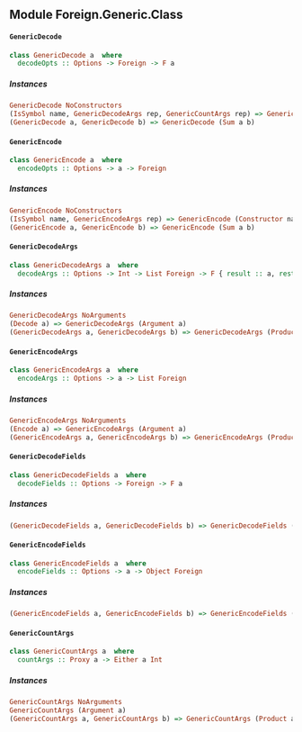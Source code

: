 ## Module Foreign.Generic.Class

#### `GenericDecode`

``` purescript
class GenericDecode a  where
  decodeOpts :: Options -> Foreign -> F a
```

##### Instances
``` purescript
GenericDecode NoConstructors
(IsSymbol name, GenericDecodeArgs rep, GenericCountArgs rep) => GenericDecode (Constructor name rep)
(GenericDecode a, GenericDecode b) => GenericDecode (Sum a b)
```

#### `GenericEncode`

``` purescript
class GenericEncode a  where
  encodeOpts :: Options -> a -> Foreign
```

##### Instances
``` purescript
GenericEncode NoConstructors
(IsSymbol name, GenericEncodeArgs rep) => GenericEncode (Constructor name rep)
(GenericEncode a, GenericEncode b) => GenericEncode (Sum a b)
```

#### `GenericDecodeArgs`

``` purescript
class GenericDecodeArgs a  where
  decodeArgs :: Options -> Int -> List Foreign -> F { result :: a, rest :: List Foreign, next :: Int }
```

##### Instances
``` purescript
GenericDecodeArgs NoArguments
(Decode a) => GenericDecodeArgs (Argument a)
(GenericDecodeArgs a, GenericDecodeArgs b) => GenericDecodeArgs (Product a b)
```

#### `GenericEncodeArgs`

``` purescript
class GenericEncodeArgs a  where
  encodeArgs :: Options -> a -> List Foreign
```

##### Instances
``` purescript
GenericEncodeArgs NoArguments
(Encode a) => GenericEncodeArgs (Argument a)
(GenericEncodeArgs a, GenericEncodeArgs b) => GenericEncodeArgs (Product a b)
```

#### `GenericDecodeFields`

``` purescript
class GenericDecodeFields a  where
  decodeFields :: Options -> Foreign -> F a
```

##### Instances
``` purescript
(GenericDecodeFields a, GenericDecodeFields b) => GenericDecodeFields (Product a b)
```

#### `GenericEncodeFields`

``` purescript
class GenericEncodeFields a  where
  encodeFields :: Options -> a -> Object Foreign
```

##### Instances
``` purescript
(GenericEncodeFields a, GenericEncodeFields b) => GenericEncodeFields (Product a b)
```

#### `GenericCountArgs`

``` purescript
class GenericCountArgs a  where
  countArgs :: Proxy a -> Either a Int
```

##### Instances
``` purescript
GenericCountArgs NoArguments
GenericCountArgs (Argument a)
(GenericCountArgs a, GenericCountArgs b) => GenericCountArgs (Product a b)
```


